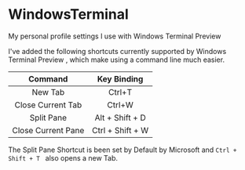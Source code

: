 # WindowsTerminal
My personal profile settings I use with Windows Terminal Preview


I've added the following shortcuts currently supported by Windows Terminal Preview , which make using a command line much easier.

|       Command      |    Key Binding   |
|:------------------:|:----------------:|
|       New Tab      |      Ctrl+T      |
|  Close Current Tab |      Ctrl+W      |
|     Split Pane     |  Alt + Shift + D |  
| Close Current Pane | Ctrl + Shift + W |


The Split Pane Shortcut is been set by Default by Microsoft and ```Ctrl + Shift + T ``` also opens a new Tab.
